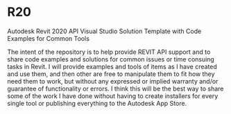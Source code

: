 # R20
Autodesk Revit 2020 API Visual Studio Solution Template with Code Examples for Common Tools

The intent of the repository is to help provide REVIT API support and to share code examples and solutions for common issues or time consuing tasks in Revit.
I will provide examples and tools of items as I have created and use them, and then other are free to manipulate them to fit how they need them to work, but without any expressed or implied warranty and/or guarantee of functionality or errors.
I think this will be the best way to share some of the work I have done without having to create installers for every single tool or publishing everything to the Autodesk App Store.
